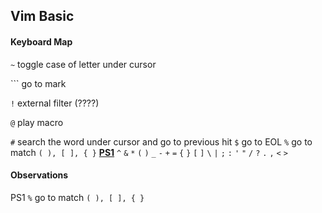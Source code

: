 Vim Basic
---------

#### Keyboard Map

`~` toggle case of letter under cursor

`\`` go to mark

`!` external filter (????)

`@` play macro

`#` search the word under cursor and go to previous hit
`$` go to EOL
`%` go to match `( ), [ ], { }` **[PS1](#ps1)**
`^`
`&`
`*`
`(`
`)`
`_`
`-`
`+`
`=`
`{`
`}`
`[`
`]`
`\`
`|`
`;`
`:`
`'`
`"`
`/`
`?`
`.`
`,`
`<`
`>`
``
``
``
``
``
``



#### Observations

<a name="ps1">PS1</a>
`%` go to match `( ), [ ], { }`

